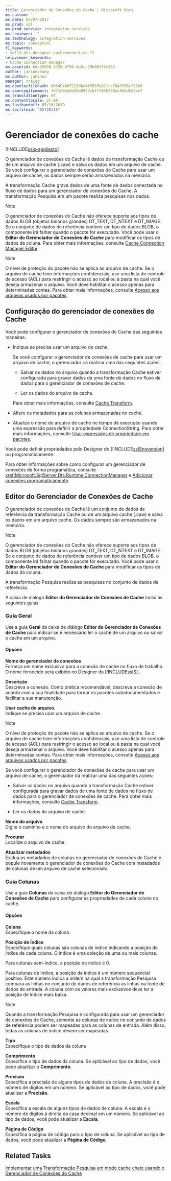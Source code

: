 ```yaml
---
title: Gerenciador de Conexões do Cache | Microsoft Docs
ms.custom: ''
ms.date: 03/07/2017
ms.prod: sql
ms.prod_service: integration-services
ms.reviewer: ''
ms.technology: integration-services
ms.topic: conceptual
f1_keywords:
- sql13.dts.designer.cacheconnection.f1
helpviewer_keywords:
- Cache connection manager
ms.assetid: bdc92038-3720-4795-8a5c-79b963f2c952
author: janinezhang
ms.author: janinez
manager: craigg
ms.openlocfilehash: 80f4948d7223dbe4f95b7b81fcc7043796cf2809
ms.sourcegitcommit: fd71d04a9d30a9927cbfff645750ac9d5d5e5ee7
ms.translationtype: HT
ms.contentlocale: pt-BR
ms.lasthandoff: 05/16/2019
ms.locfileid: "65728315"
---
```

# <a name="cache-connection-manager"></a>Gerenciador de conexões do cache

[!INCLUDE[ssis-appliesto](../../includes/ssis-appliesto-ssvrpluslinux-asdb-asdw-xxx.md)]


  O gerenciador de conexões do Cache lê dados da transformação Cache ou de um arquivo de cache (.caw) e salva os dados em um arquivo de cache. Se você configurar o gerenciador de conexões do Cache para usar um arquivo de cache, os dados sempre serão armazenados na memória.  
  
 A transformação Cache grava dados de uma fonte de dados conectada no fluxo de dados para um gerenciador de conexões do Cache. A transformação Pesquisa em um pacote realiza pesquisas nos dados.  
  
> [!NOTE]  
>  O gerenciador de conexões do Cache não oferece suporte aos tipos de dados BLOB (objetos binários grandes) DT_TEXT, DT_NTEXT e DT_IMAGE. Se o conjunto de dados de referência contiver um tipo de dados BLOB, o componente irá falhar quando o pacote for executado. Você pode usar o **Editor do Gerenciador de Conexões de Cache** para modificar os tipos de dados da coluna. Para obter mais informações, consulte [Cache Connection Manager Editor](cache-connection-manager-editor.md).  
  
> [!NOTE]  
>  O nível de proteção do pacote não se aplica ao arquivo de cache. Se o arquivo de cache tiver informações confidenciais, use uma lista de controle de acesso (ACL) para restringir o acesso ao local ou à pasta na qual você deseja armazenar o arquivo. Você deve habilitar o acesso apenas para determinadas contas. Para obter mais informações, consulte [Acesso aos arquivos usados por pacotes](../../integration-services/security/security-overview-integration-services.md#files).  
  
## <a name="configuration-of-the-cache-connection-manager"></a>Configuração do gerenciador de conexões do Cache  
 Você pode configurar o gerenciador de conexões do Cache das seguintes maneiras:  
  
-   Indique se precisa usar um arquivo de cache.  
  
     Se você configurar o gerenciador de conexões de cache para usar um arquivo de cache, o gerenciador irá realizar uma das seguintes ações:  
  
    -   Salvar os dados no arquivo quando a transformação Cache estiver configurada para gravar dados de uma fonte de dados no fluxo de dados para o gerenciador de conexões de cache.  
  
    -   Ler os dados do arquivo de cache.  
  
     Para obter mais informações, consulte [Cache Transform](../../integration-services/data-flow/transformations/cache-transform.md).  
  
-   Altere os metadados para as colunas armazenadas no cache.  
  
-   Atualize o nome do arquivo de cache no tempo de execução usando uma expressão para definir a propriedade ConnectionString. Para obter mais informações, consulte [Usar expressões de propriedade em pacotes](../../integration-services/expressions/use-property-expressions-in-packages.md).  
  
 Você pode definir propriedades pelo Designer do [!INCLUDE[ssISnoversion](../../includes/ssisnoversion-md.md)] ou programaticamente.  
  
 Para obter informações sobre como configurar um gerenciador de conexões de forma programática, consulte <xref:Microsoft.SqlServer.Dts.Runtime.ConnectionManager> e [Adicionar conexões programaticamente](../../integration-services/building-packages-programmatically/adding-connections-programmatically.md).  
  
## <a name="cache-connection-manager-editor"></a>Editor do Gerenciador de Conexões de Cache
  O gerenciador de conexões de Cache lê um conjunto de dados de referência da transformação Cache ou de um arquivo cache (.caw) e salva os dados em um arquivo cache. Os dados sempre são armazenados na memória.  
  
> [!NOTE]  
>  O gerenciador de conexões do Cache não oferece suporte aos tipos de dados BLOB (objetos binários grandes) DT_TEXT, DT_NTEXT e DT_IMAGE. Se o conjunto de dados de referência contiver um tipo de dados BLOB, o componente irá falhar quando o pacote for executado. Você pode usar o **Editor do Gerenciador de Conexões de Cache** para modificar os tipos de dados da coluna.  
  
 A transformação Pesquisa realiza as pesquisas no conjunto de dados de referência.  
  
 A caixa de diálogo **Editor do Gerenciador de Conexões de Cache** inclui as seguintes guias:  
  
###  <a name="generaltab"></a> Guia Geral  
 Use a guia **Geral** da caixa de diálogo **Editor do Gerenciador de Conexões de Cache** para indicar se é necessário ler o cache de um arquivo ou salvar o cache em um arquivo.  
  
#### <a name="options"></a>Opções  
 **Nome do gerenciador de conexões**  
 Forneça um nome exclusivo para a conexão de cache no fluxo de trabalho. O nome fornecido será exibido no Designer do [!INCLUDE[ssIS](../../includes/ssis-md.md)] .  
  
 **Descrição**  
 Descreva a conexão. Como prática recomendável, descreva a conexão de acordo com a sua finalidade para tornar os pacotes autodocumentados e facilitar a sua manutenção.  
  
 **Usar cache de arquivo.**  
 Indique se precisa usar um arquivo de cache.  
  
> [!NOTE]  
>  O nível de proteção do pacote não se aplica ao arquivo de cache. Se o arquivo de cache tiver informações confidenciais, use uma lista de controle de acesso (ACL) para restringir o acesso ao local ou à pasta na qual você deseja armazenar o arquivo. Você deve habilitar o acesso apenas para determinadas contas. Para obter mais informações, consulte [Acesso aos arquivos usados por pacotes](../../integration-services/security/security-overview-integration-services.md#files).  
  
 Se você configurar o gerenciador de conexões de cache para usar um arquivo de cache, o gerenciador irá realizar uma das seguintes ações:  
  
-   Salvar os dados no arquivo quando a transformação Cache estiver configurada para gravar dados de uma fonte de dados no fluxo de dados para o gerenciador de conexões de cache. Para obter mais informações, consulte [Cache Transform](../../integration-services/data-flow/transformations/cache-transform.md).  
  
-   Ler os dados do arquivo de cache.  
  
 **Nome do arquivo**  
 Digite o caminho e o nome do arquivo do arquivo de cache.  
  
 **Procurar**  
 Localize o arquivo de cache.  
  
 **Atualizar metadados**  
 Exclua os metadados de colunas no gerenciador de conexões de Cache e popule novamente o gerenciador de conexões do Cache com matadados de colunas de um arquivo de cache selecionado.  
  
###  <a name="columnstab"></a> Guia Colunas  
 Use a guia **Colunas** da caixa de diálogo **Editor do Gerenciador de Conexões de Cache** para configurar as propriedades de cada coluna no cache.  
  
#### <a name="options"></a>Opções  
 **Coluna**  
 Especifique o nome da coluna.  
  
 **Posição de Índice**  
 Especifique quais colunas são colunas de índice indicando a posição de índice de cada coluna. O índice é uma coleção de uma ou mais colunas.  
  
 Para colunas sem-índice, a posição de índice é 0.  
  
 Para colunas de índice, a posição de índice é um número sequencial positivo. Este número indica a ordem na qual a transformação Pesquisa compara as linhas no conjunto de dados de referência às linhas na fonte de dados de entrada. A coluna com os valores mais exclusivos deve ter a posição de índice mais baixa.  
  
> [!NOTE]  
>  Quando a transformação Pesquisa é configurada para usar um gerenciador de conexões de Cache, somente as colunas de índice no conjunto de dados de referência podem ser mapeadas para as colunas de entrada. Além disso, todas as colunas de índice devem ser mapeadas.  
  
 **Tipo**  
 Especifique o tipo de dados da coluna  
  
 **Comprimento**  
 Especifica o tipo de dados da coluna. Se aplicável ao tipo de dados, você pode atualizar o **Comprimento**.  
  
 **Precisão**  
 Especifica a precisão de alguns tipos de dados de coluna. A precisão é o número de dígitos em um número. Se aplicável ao tipo de dados, você pode atualizar a **Precisão**.  
  
 **Escala**  
 Especifica a escala de alguns tipos de dados de coluna. A escala é o número de dígitos à direita da casa decimal em um número. Se aplicável ao tipo de dados, você pode atualizar a **Escala**.  
  
 **Página de Código**  
 Especifica a página de código para o tipo de coluna. Se aplicável ao tipo de dados, você pode atualizar a **Página de Código**.  
  
## <a name="related-tasks"></a>Related Tasks  
 [Implementar uma Transformação Pesquisa em modo cache cheio usando o Gerenciador de Conexões do Cache](lookup-transformation-full-cache-mode-cache-connection-manager.md)  
  
  
